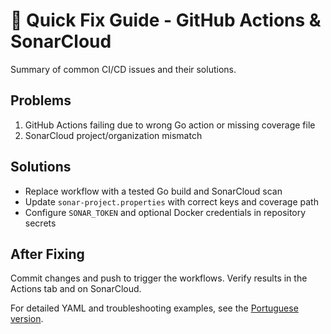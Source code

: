 # 🚨 Quick Fix Guide - GitHub Actions & SonarCloud

Summary of common CI/CD issues and their solutions.

## Problems
1. GitHub Actions failing due to wrong Go action or missing coverage file
2. SonarCloud project/organization mismatch

## Solutions
- Replace workflow with a tested Go build and SonarCloud scan
- Update `sonar-project.properties` with correct keys and coverage path
- Configure `SONAR_TOKEN` and optional Docker credentials in repository secrets

## After Fixing
Commit changes and push to trigger the workflows. Verify results in the Actions tab and on SonarCloud.

For detailed YAML and troubleshooting examples, see the [Portuguese version](QUICK-FIX-GUIDE.pt-BR.md).
